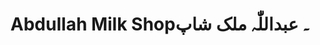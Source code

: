 ---
title: "Abdullah Milk Shop۔ عبداللّٰہ ملک شاپ"
url: /karachi/abdullah-milk-shop-bdllwh-mlkh-shp/
shop: dairy
---